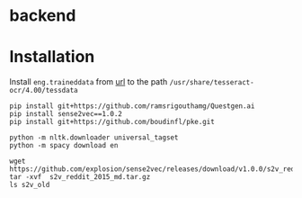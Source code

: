 # backend

# Installation
Install `eng.traineddata` from [url](https://github.com/tesseract-ocr/tessdata/blob/main/eng.traineddata?raw=true) to the path `/usr/share/tesseract-ocr/4.00/tessdata`


```
pip install git+https://github.com/ramsrigouthamg/Questgen.ai
pip install sense2vec==1.0.2
pip install git+https://github.com/boudinfl/pke.git

python -m nltk.downloader universal_tagset
python -m spacy download en

wget https://github.com/explosion/sense2vec/releases/download/v1.0.0/s2v_reddit_2015_md.tar.gz
tar -xvf  s2v_reddit_2015_md.tar.gz
ls s2v_old
```